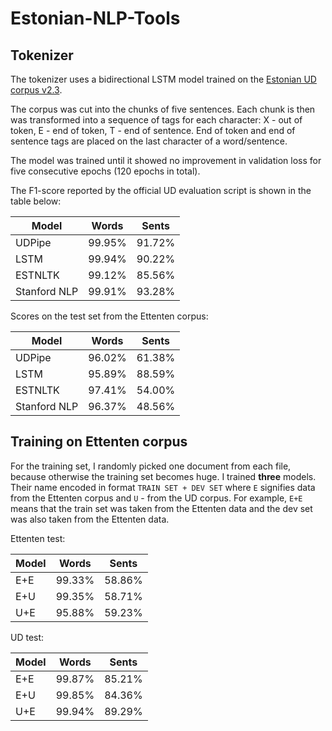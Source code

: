 # Estonian-NLP-Tools

## Tokenizer

The tokenizer uses a bidirectional LSTM model trained on the [Estonian UD corpus v2.3](https://github.com/UniversalDependencies/UD_Estonian-EDT). 

The corpus was cut into the chunks of five sentences. Each chunk is then was transformed into a sequence of tags for each character: X - out of token, E - end of token, T - end of sentence. 
End of token and end of sentence tags are placed on the last character of a word/sentence. 

The model was trained until it showed no improvement in validation loss for five consecutive epochs (120 epochs in total).

The F1-score reported by the official UD evaluation script is shown in the table below:

<table>
    <thead>
        <tr>
            <th>Model</th>
            <th>Words</th>
            <th>Sents</th>
        </tr>
    </thead>
    <tbody>
        <tr>
            <td>UDPipe</td>
            <td>99.95%</td>
            <td>91.72%	</td>
        </tr>
        <tr>
            <td>LSTM</td>
            <td>99.94%</td>
            <td>90.22%</td>
        </tr>
        <tr>
            <td>ESTNLTK</td>
            <td>99.12%</td>
            <td>85.56%</td>
        </tr>
        <tr>
            <td>Stanford NLP</td>
            <td>99.91%</td>
            <td>93.28%</td>
        </tr>
    </tbody>
</table>


Scores on the test set from the Ettenten corpus: 

<table>
    <thead>
        <tr>
            <th>Model</th>
            <th>Words</th>
            <th>Sents</th>
        </tr>
    </thead>
    <tbody>
        <tr>
            <td>UDPipe</td>
            <td>96.02%</td>
            <td>61.38%</td>
        </tr>
        <tr>
            <td>LSTM</td>
            <td>95.89%</td>
            <td>88.59%</td>
        </tr>
        <tr>
            <td>ESTNLTK</td>
            <td>97.41%</td>
            <td>54.00%</td>
        </tr>
        <tr>
            <td>Stanford NLP</td>
            <td>96.37%</td>
            <td>48.56%</td>
        </tr>
    </tbody>
</table>

## Training on Ettenten corpus

For the training set, I randomly picked one document from each file, because otherwise the training set becomes huge. I trained **three** models. Their name encoded in format `TRAIN SET + DEV SET` where `E` signifies data from the Ettenten corpus and `U` - from the UD corpus. For example, `E+E` means that the train set was taken from the Ettenten data and the dev set was also taken from the Ettenten data.

Ettenten test:

<table>
    <thead>
        <tr>
            <th>Model</th>
            <th>Words</th>
            <th>Sents</th>
        </tr>
    </thead>
    <tbody>
        <tr>
            <td>E+E</td>
            <td>99.33%</td>
            <td>58.86%</td>
        </tr>
        <tr>
            <td>E+U</td>
            <td>99.35%</td>
            <td>58.71%</td>
        </tr>
        <tr>
            <td>U+E</td>
            <td>95.88%</td>
            <td>59.23%</td>
        </tr>
    </tbody>
</table>


UD test:

<table>
    <thead>
        <tr>
            <th>Model</th>
            <th>Words</th>
            <th>Sents</th>
        </tr>
    </thead>
    <tbody>
        <tr>
            <td>E+E</td>
            <td>99.87%</td>
            <td>85.21%</td>
        </tr>
        <tr>
            <td>E+U</td>
            <td>99.85%</td>
            <td>84.36%</td>
        </tr>
        <tr>
            <td>U+E</td>
            <td>99.94%</td>
            <td>89.29%</td>
        </tr>
    </tbody>
</table>
